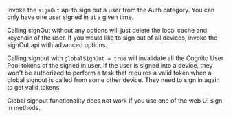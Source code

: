 Invoke the `signOut` api to sign out a user from the Auth category. You can only have one user signed in at a given time.

<inline-fragment platform="android" src="~/lib/auth/fragments/android/signout/10_local_signout.md"></inline-fragment> <inline-fragment platform="ios" src="~/lib/auth/fragments/ios/signout/10_local_signout.md"></inline-fragment> <inline-fragment platform="flutter" src="~/lib/auth/fragments/flutter/signout/10_local_signout.md"></inline-fragment>

Calling signOut without any options will just delete the local cache and keychain of the user. If you would like to sign out of all devices, invoke the signOut api with advanced options.

<inline-fragment platform="android" src="~/lib/auth/fragments/android/signout/20_global_signout.md"></inline-fragment> <inline-fragment platform="ios" src="~/lib/auth/fragments/ios/signout/20_global_signout.md"></inline-fragment> <inline-fragment platform="flutter" src="~/lib/auth/fragments/flutter/signout/20_global_signout.md"></inline-fragment>

Calling signout with `globalSignOut = true` will invalidate all the Cognito User Pool tokens of the signed in user. If the user is signed into a device, they won't be authorized to perform a task that requires a valid token when a global signout is called from some other device. They need to sign in again to get valid tokens.

<amplify-callout warning> Global signout functionality does not work if you use one of the web UI sign in methods. </amplify-callout>